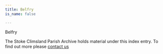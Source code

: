 ```yaml
---
title: Belfry
is_name: false

---
```


Belfry


The Stoke Climsland Parish Archive holds material under this index entry. To find out more please [contact us](/contact/)
